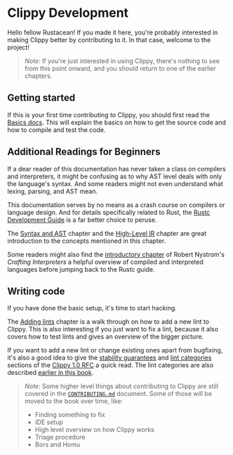 # Clippy Development

Hello fellow Rustacean! If you made it here, you're probably interested in
making Clippy better by contributing to it. In that case, welcome to the
project!

> _Note:_ If you're just interested in using Clippy, there's nothing to see from
> this point onward, and you should return to one of the earlier chapters.

## Getting started

If this is your first time contributing to Clippy, you should first read the
[Basics docs](basics.md). This will explain the basics on how to get the source
code and how to compile and test the code.

## Additional Readings for Beginners

If a dear reader of this documentation has never taken a class on compilers
and interpreters, it might be confusing as to why AST level deals with only
the language's syntax. And some readers might not even understand what lexing,
parsing, and AST mean.

This documentation serves by no means as a crash course on compilers or language design.
And for details specifically related to Rust, the [Rustc Development Guide][rustc_dev_guide]
is a far better choice to peruse.

The [Syntax and AST][ast] chapter and the [High-Level IR][hir] chapter are
great introduction to the concepts mentioned in this chapter.

Some readers might also find the [introductory chapter][map_of_territory] of
Robert Nystrom's _Crafting Interpreters_ a helpful overview of compiled and
interpreted languages before jumping back to the Rustc guide.

## Writing code

If you have done the basic setup, it's time to start hacking.

The [Adding lints](adding_lints.md) chapter is a walk through on how to add a
new lint to Clippy. This is also interesting if you just want to fix a lint,
because it also covers how to test lints and gives an overview of the bigger
picture.

If you want to add a new lint or change existing ones apart from bugfixing, it's
also a good idea to give the [stability guarantees][rfc_stability] and
[lint categories][rfc_lint_cats] sections of the [Clippy 1.0 RFC][clippy_rfc] a
quick read. The lint categories are also described [earlier in this
book](../lints.md).

> _Note:_ Some higher level things about contributing to Clippy are still
> covered in the [`CONTRIBUTING.md`] document. Some of those will be moved to
> the book over time, like:
> - Finding something to fix
> - IDE setup
> - High level overview on how Clippy works
> - Triage procedure
> - Bors and Homu

[ast]: https://rustc-dev-guide.rust-lang.org/syntax-intro.html
[hir]: https://rustc-dev-guide.rust-lang.org/hir.html
[rustc_dev_guide]: https://rustc-dev-guide.rust-lang.org/
[map_of_territory]: https://craftinginterpreters.com/a-map-of-the-territory.html
[clippy_rfc]: https://github.com/rust-lang/rfcs/blob/master/text/2476-clippy-uno.md
[rfc_stability]: https://github.com/rust-lang/rfcs/blob/master/text/2476-clippy-uno.md#stability-guarantees
[rfc_lint_cats]: https://github.com/rust-lang/rfcs/blob/master/text/2476-clippy-uno.md#lint-audit-and-categories
[`CONTRIBUTING.md`]: https://github.com/rust-lang/rust-clippy/blob/master/CONTRIBUTING.md

